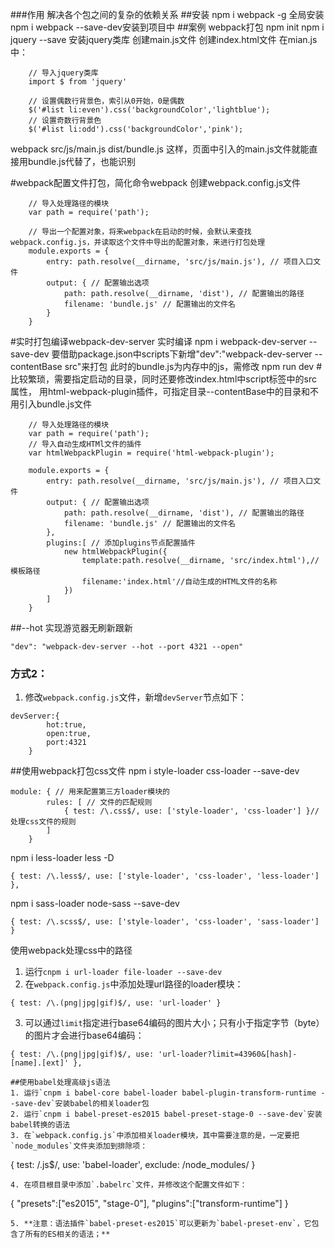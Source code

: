 ###作用
解决各个包之间的复杂的依赖关系
##安装
npm i webpack -g 全局安装
npm i webpack --save-dev安装到项目中
##案例 webpack打包
npm init
npm i jquery --save 安装jquery类库
创建main.js文件
创建index.html文件
在mian.js中：
```
	// 导入jquery类库
    import $ from 'jquery'

    // 设置偶数行背景色，索引从0开始，0是偶数
    $('#list li:even').css('backgroundColor','lightblue');
    // 设置奇数行背景色
    $('#list li:odd').css('backgroundColor','pink');
```
webpack src/js/main.js dist/bundle.js
这样，页面中引入的main.js文件就能直接用bundle.js代替了，也能识别


#webpack配置文件打包，简化命令webpack
创建webpack.config.js文件
```
    // 导入处理路径的模块
    var path = require('path');

    // 导出一个配置对象，将来webpack在启动的时候，会默认来查找webpack.config.js，并读取这个文件中导出的配置对象，来进行打包处理
    module.exports = {
        entry: path.resolve(__dirname, 'src/js/main.js'), // 项目入口文件
        output: { // 配置输出选项
            path: path.resolve(__dirname, 'dist'), // 配置输出的路径
            filename: 'bundle.js' // 配置输出的文件名
        }
    }
```
#实时打包编译webpack-dev-server
实时编译
npm i webpack-dev-server --save-dev
要借助package.json中scripts下新增"dev":"webpack-dev-server --contentBase src"来打包
此时的bundle.js为内存中的js，需修改<script src="bundle.js"></script>
npm run dev
#比较繁琐，需要指定启动的目录，同时还要修改index.html中script标签中的src属性，
用html-webpack-plugin插件，可指定目录--contentBase中的目录和不用引入bundle.js文件
```
    // 导入处理路径的模块
    var path = require('path');
    // 导入自动生成HTMl文件的插件
    var htmlWebpackPlugin = require('html-webpack-plugin');

    module.exports = {
        entry: path.resolve(__dirname, 'src/js/main.js'), // 项目入口文件
        output: { // 配置输出选项
            path: path.resolve(__dirname, 'dist'), // 配置输出的路径
            filename: 'bundle.js' // 配置输出的文件名
        },
        plugins:[ // 添加plugins节点配置插件
            new htmlWebpackPlugin({
                template:path.resolve(__dirname, 'src/index.html'),//模板路径
                filename:'index.html'//自动生成的HTML文件的名称
            })
        ]
    }
```
##--hot 实现游览器无刷新跟新
```
"dev": "webpack-dev-server --hot --port 4321 --open"
```
### 方式2：
1. 修改`webpack.config.js`文件，新增`devServer`节点如下：
```
devServer:{
        hot:true,
        open:true,
        port:4321
    }
```
##使用webpack打包css文件
npm i style-loader css-loader --save-dev
```
module: { // 用来配置第三方loader模块的
        rules: [ // 文件的匹配规则
            { test: /\.css$/, use: ['style-loader', 'css-loader'] }//处理css文件的规则
        ]
    }
```

npm i less-loader less -D
```
{ test: /\.less$/, use: ['style-loader', 'css-loader', 'less-loader'] },
```
npm i sass-loader node-sass --save-dev
```
{ test: /\.scss$/, use: ['style-loader', 'css-loader', 'sass-loader'] }
```
使用webpack处理css中的路径
1. 运行`cnpm i url-loader file-loader --save-dev`
2. 在`webpack.config.js`中添加处理url路径的loader模块：
```
{ test: /\.(png|jpg|gif)$/, use: 'url-loader' }
```
3. 可以通过`limit`指定进行base64编码的图片大小；只有小于指定字节（byte）的图片才会进行base64编码：
```
{ test: /\.(png|jpg|gif)$/, use: 'url-loader?limit=43960&[hash]-[name].[ext]' },

##使用babel处理高级js语法
1. 运行`cnpm i babel-core babel-loader babel-plugin-transform-runtime --save-dev`安装babel的相关loader包
2. 运行`cnpm i babel-preset-es2015 babel-preset-stage-0 --save-dev`安装babel转换的语法
3. 在`webpack.config.js`中添加相关loader模块，其中需要注意的是，一定要把`node_modules`文件夹添加到排除项：
```
{ test: /\.js$/, use: 'babel-loader', exclude: /node_modules/ }
```
4. 在项目根目录中添加`.babelrc`文件，并修改这个配置文件如下：
```
{
    "presets":["es2015", "stage-0"],
    "plugins":["transform-runtime"]
}
```
5. **注意：语法插件`babel-preset-es2015`可以更新为`babel-preset-env`，它包含了所有的ES相关的语法；**
